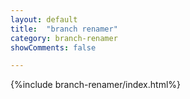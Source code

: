 ```yaml
---
layout: default
title:  "branch renamer"
category: branch-renamer
showComments: false

---
```



{%include branch-renamer/index.html%}
